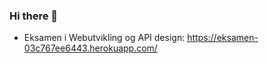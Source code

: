 ### Hi there 👋

- Eksamen i Webutvikling og API design: https://eksamen-03c767ee6443.herokuapp.com/


<img src="https://komarev.com/ghpvc/?username=williamcaamot&style=flat-square&color=blue" alt=""/>

<!--
**williamcaamot/williamcaamot** is a ✨ _special_ ✨ repository because its `README.md` (this file) appears on your GitHub profile.

Here are some ideas to get you started:

- 🔭 I’m currently working on ...
- 🌱 I’m currently learning ...
- 👯 I’m looking to collaborate on ...
- 🤔 I’m looking for help with ...
- 💬 Ask me about ...
- 📫 How to reach me: ...
- 😄 Pronouns: ...
- ⚡ Fun fact: ...
-->

